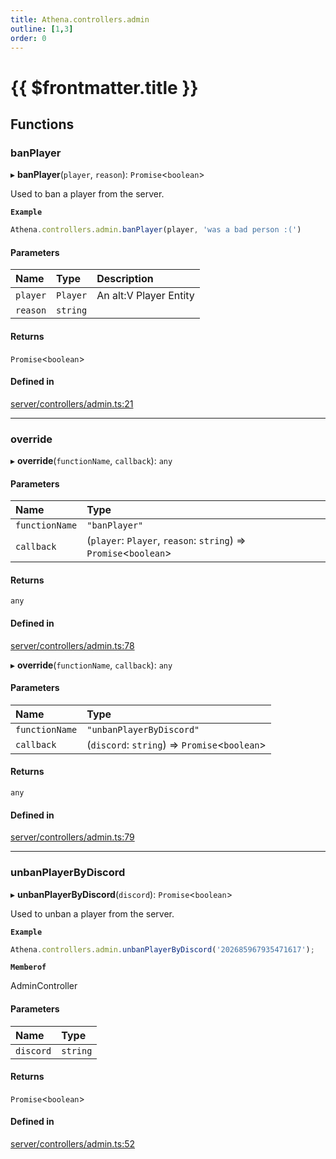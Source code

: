 ```yaml
---
title: Athena.controllers.admin
outline: [1,3]
order: 0
---
```


# {{ $frontmatter.title }}


## Functions

### banPlayer

▸ **banPlayer**(`player`, `reason`): `Promise`<`boolean`\>

Used to ban a player from the server.

**`Example`**

```ts
Athena.controllers.admin.banPlayer(player, 'was a bad person :(')
```

#### Parameters

| Name | Type | Description |
| :------ | :------ | :------ |
| `player` | `Player` | An alt:V Player Entity |
| `reason` | `string` |  |

#### Returns

`Promise`<`boolean`\>

#### Defined in

[server/controllers/admin.ts:21](https://github.com/Stuyk/altv-athena/blob/627294b/src/core/server/controllers/admin.ts#L21)

___

### override

▸ **override**(`functionName`, `callback`): `any`

#### Parameters

| Name | Type |
| :------ | :------ |
| `functionName` | ``"banPlayer"`` |
| `callback` | (`player`: `Player`, `reason`: `string`) => `Promise`<`boolean`\> |

#### Returns

`any`

#### Defined in

[server/controllers/admin.ts:78](https://github.com/Stuyk/altv-athena/blob/627294b/src/core/server/controllers/admin.ts#L78)

▸ **override**(`functionName`, `callback`): `any`

#### Parameters

| Name | Type |
| :------ | :------ |
| `functionName` | ``"unbanPlayerByDiscord"`` |
| `callback` | (`discord`: `string`) => `Promise`<`boolean`\> |

#### Returns

`any`

#### Defined in

[server/controllers/admin.ts:79](https://github.com/Stuyk/altv-athena/blob/627294b/src/core/server/controllers/admin.ts#L79)

___

### unbanPlayerByDiscord

▸ **unbanPlayerByDiscord**(`discord`): `Promise`<`boolean`\>

Used to unban a player from the server.

**`Example`**

```ts
Athena.controllers.admin.unbanPlayerByDiscord('202685967935471617');
```

**`Memberof`**

AdminController

#### Parameters

| Name | Type |
| :------ | :------ |
| `discord` | `string` |

#### Returns

`Promise`<`boolean`\>

#### Defined in

[server/controllers/admin.ts:52](https://github.com/Stuyk/altv-athena/blob/627294b/src/core/server/controllers/admin.ts#L52)
